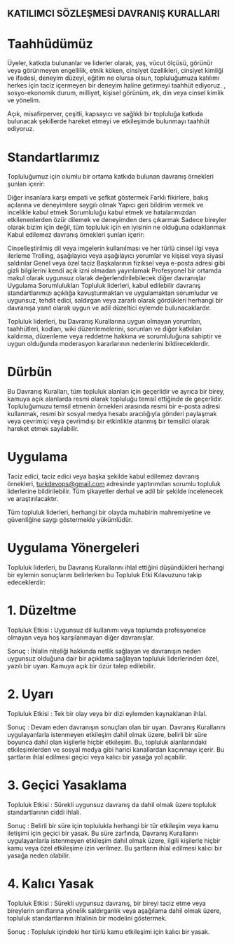 ## KATILIMCI SÖZLEŞMESİ DAVRANIŞ KURALLARI

# Taahhüdümüz
Üyeler, katkıda bulunanlar ve liderler olarak, yaş, vücut ölçüsü, görünür veya görünmeyen engellilik, etnik köken, cinsiyet özellikleri, cinsiyet kimliği ve ifadesi, deneyim düzeyi, eğitim ne olursa olsun, topluluğumuza katılımı herkes için taciz içermeyen bir deneyim haline getirmeyi taahhüt ediyoruz. , sosyo-ekonomik durum, milliyet, kişisel görünüm, ırk, din veya cinsel kimlik ve yönelim.

Açık, misafirperver, çeşitli, kapsayıcı ve sağlıklı bir topluluğa katkıda bulunacak şekillerde hareket etmeyi ve etkileşimde bulunmayı taahhüt ediyoruz.

# Standartlarımız

Topluluğumuz için olumlu bir ortama katkıda bulunan davranış örnekleri şunları içerir:

Diğer insanlara karşı empati ve şefkat göstermek
Farklı fikirlere, bakış açılarına ve deneyimlere saygılı olmak
Yapıcı geri bildirim vermek ve incelikle kabul etmek
Sorumluluğu kabul etmek ve hatalarımızdan etkilenenlerden özür dilemek ve deneyimden ders çıkarmak
Sadece bireyler olarak bizim için değil, tüm topluluk için en iyisinin ne olduğuna odaklanmak
Kabul edilemez davranış örnekleri şunları içerir:

Cinselleştirilmiş dil veya imgelerin kullanılması ve her türlü cinsel ilgi veya ilerleme
Trolling, aşağılayıcı veya aşağılayıcı yorumlar ve kişisel veya siyasi saldırılar
Genel veya özel taciz
Başkalarının fiziksel veya e-posta adresi gibi gizli bilgilerini kendi açık izni olmadan yayınlamak
Profesyonel bir ortamda makul olarak uygunsuz olarak değerlendirilebilecek diğer davranışlar
Uygulama Sorumlulukları
Topluluk liderleri, kabul edilebilir davranış standartlarımızı açıklığa kavuşturmaktan ve uygulamaktan sorumludur ve uygunsuz, tehdit edici, saldırgan veya zararlı olarak gördükleri herhangi bir davranışa yanıt olarak uygun ve adil düzeltici eylemde bulunacaklardır.

Topluluk liderleri, bu Davranış Kurallarına uygun olmayan yorumları, taahhütleri, kodları, wiki düzenlemelerini, sorunları ve diğer katkıları kaldırma, düzenleme veya reddetme hakkına ve sorumluluğuna sahiptir ve uygun olduğunda moderasyon kararlarının nedenlerini bildireceklerdir.

# Dürbün

Bu Davranış Kuralları, tüm topluluk alanları için geçerlidir ve ayrıca bir birey, kamuya açık alanlarda resmi olarak topluluğu temsil ettiğinde de geçerlidir. Topluluğumuzu temsil etmenin örnekleri arasında resmi bir e-posta adresi kullanmak, resmi bir sosyal medya hesabı aracılığıyla gönderi paylaşmak veya çevrimiçi veya çevrimdışı bir etkinlikte atanmış bir temsilci olarak hareket etmek sayılabilir.

# Uygulama

Taciz edici, taciz edici veya başka şekilde kabul edilemez davranış örnekleri, turkdevops@gmail.com adresinde yaptırımdan sorumlu topluluk liderlerine bildirilebilir. Tüm şikayetler derhal ve adil bir şekilde incelenecek ve araştırılacaktır.

Tüm topluluk liderleri, herhangi bir olayda muhabirin mahremiyetine ve güvenliğine saygı göstermekle yükümlüdür.

# Uygulama Yönergeleri

Topluluk liderleri, bu Davranış Kurallarını ihlal ettiğini düşündükleri herhangi bir eylemin sonuçlarını belirlerken bu Topluluk Etki Kılavuzunu takip edeceklerdir:

# 1. Düzeltme
Topluluk Etkisi : Uygunsuz dil kullanımı veya toplumda profesyonelce olmayan veya hoş karşılanmayan diğer davranışlar.

Sonuç : İhlalin niteliği hakkında netlik sağlayan ve davranışın neden uygunsuz olduğuna dair bir açıklama sağlayan topluluk liderlerinden özel, yazılı bir uyarı. Kamuya açık bir özür talep edilebilir.

# 2. Uyarı

Topluluk Etkisi : Tek bir olay veya bir dizi eylemden kaynaklanan ihlal.

Sonuç : Devam eden davranışın sonuçları olan bir uyarı. Davranış Kurallarını uygulayanlarla istenmeyen etkileşim dahil olmak üzere, belirli bir süre boyunca dahil olan kişilerle hiçbir etkileşim. Bu, topluluk alanlarındaki etkileşimlerden ve sosyal medya gibi harici kanallardan kaçınmayı içerir. Bu şartların ihlal edilmesi geçici veya kalıcı bir yasağa yol açabilir.

# 3. Geçici Yasaklama
Topluluk Etkisi : Sürekli uygunsuz davranış da dahil olmak üzere topluluk standartlarının ciddi ihlali.

Sonuç : Belirli bir süre için toplulukla herhangi bir tür etkileşim veya kamu iletişimi için geçici bir yasak. Bu süre zarfında, Davranış Kurallarını uygulayanlarla istenmeyen etkileşim dahil olmak üzere, ilgili kişilerle hiçbir kamu veya özel etkileşime izin verilmez. Bu şartların ihlal edilmesi kalıcı bir yasağa neden olabilir.

# 4. Kalıcı Yasak
Topluluk Etkisi : Sürekli uygunsuz davranış, bir bireyi taciz etme veya bireylerin sınıflarına yönelik saldırganlık veya aşağılama dahil olmak üzere, topluluk standartlarının ihlalinin bir modelini göstermek.

Sonuç : Topluluk içindeki her türlü kamu etkileşimi için kalıcı bir yasak.
